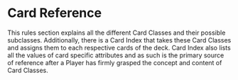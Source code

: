 # Card Reference

This rules section explains all the different Card Classes and their possible subclasses. Additionally, there is a Card Index that takes these Card Classes and assigns them to each respective cards of the deck. Card Index also lists all the values of card specific attributes and as such is the primary source of reference after a Player has firmly grasped the concept and content of Card Classes.
